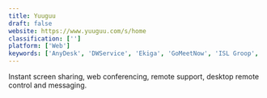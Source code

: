 ```yaml
---
title: Yuuguu
draft: false 
website: https://www.yuuguu.com/s/home
classification: ['']
platform: ['Web']
keywords: ['AnyDesk', 'DWService', 'Ekiga', 'GoMeetNow', 'ISL Groop', 'Kainy', 'LogMeIn', 'Net Meeting', 'OpenMeetings', 'Remote Desktop Connection', 'ScreenStream', 'TeamViewer', 'UberConference', 'UltraViewer', 'Vyew', 'Zoom', 'join.me']
---
```

Instant screen sharing, web conferencing, remote support, desktop remote control and messaging.